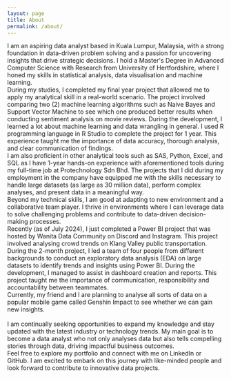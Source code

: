 ```yaml
---
layout: page
title: About
permalink: /about/
---
```


I am an aspiring data analyst based in Kuala Lumpur, Malaysia, with a strong foundation in data-driven problem solving and a passion for uncovering insights that drive strategic decisions. I hold a Master's Degree in Advanced Computer Science with Research from University of Hertfordshire, where I honed my skills in statistical analysis, data visualisation and machine learning. 
</br>
During my studies, I completed my final year project that allowed me to apply my analytical skill in a real-world scenario. The project involved comparing two (2) machine learning algorithms such as Naive Bayes and Support Vector Machine to see which one produced better results when conducting sentiment analysis on movie reviews. During the development, I learned a lot about machine learning and data wrangling in general. I used R programming language in R Studio to complete the project for 1 year. This experience taught me the importance of data accuracy, thorough analysis, and clear communication of findings.
</br>
I am also proficient in other analytical tools such as SAS, Python, Excel, and SQL as I have 1-year hands-on experience with aforementioned tools during my full-time job at Protechnology Sdn Bhd. The projects that I did during my employment in the company have equipped me with the skills necessary to handle large datasets (as large as 30 million data), perform complex analyses, and present data in a meaningful way.
</br>
Beyond my technical skills, I am good at adapting to new environment and a collaborative team player. I thrive in environments where I can leverage data to solve challenging problems and contribute to data-driven decision-making processes. 
</br>
Recently (as of July 2024), I just completed a Power BI project that was hosted by Wanita Data Community on Discord and Instagram. This project involved analysing crowd trends on Klang Valley public transportation. During the 2-month project, I led a team of four people from different backgrounds to conduct an exploratory data analysis (EDA) on large datasets to identify trends and insights using Power BI. During the development, I managed to assist in dashboard creation and reports. This project taught me the importance of communication, responsibility and accountability between teammates. 
</br>
Currently, my friend and I are planning to analyse all sorts of data on a popular mobile game called Genshin Impact to see whether we can gain new insights.  
</br>
I am continually seeking opportunities to expand my knowledge and stay updated with the latest industry or technology trends. My main goal is to become a data analyst who not only analyses data but also tells compelling stories through data, driving impactful business outcomes. 
</br>
Feel free to explore my portfolio and connect with me on LinkedIn or GitHub. I am excited to embark on this journey with like-minded people and look forward to contribute to innovative data projects. 


